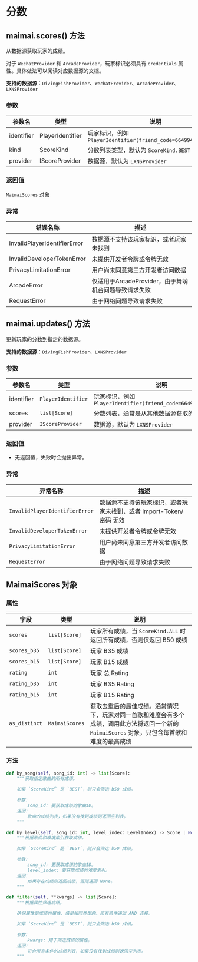 # 分数

## maimai.scores() 方法

从数据源获取玩家的成绩。

对于 `WechatProvider` 和 `ArcadeProvider`，玩家标识必须具有 `credentials` 属性。具体做法可以阅读对应数据源的文档。

**支持的数据源**：`DivingFishProvider`、`WechatProvider`、`ArcadeProvider`、`LXNSProvider`

### 参数

| 参数名 | 类型 | 说明 |
|-|-|-|
| identifier | PlayerIdentifier | 玩家标识，例如 `PlayerIdentifier(friend_code=664994421382429)` |
| kind | ScoreKind | 分数列表类型，默认为 `ScoreKind.BEST` |
| provider | IScoreProvider | 数据源，默认为 `LXNSProvider` |

### 返回值

`MaimaiScores` 对象

### 异常

| 错误名称                           | 描述                                                         |
|-----------------------------------|--------------------------------------------------------------|
| InvalidPlayerIdentifierError       | 数据源不支持该玩家标识，或者玩家未找到                     |
| InvalidDeveloperTokenError         | 未提供开发者令牌或令牌无效                                  |
| PrivacyLimitationError            | 用户尚未同意第三方开发者访问数据                                   |
| ArcadeError                       | 仅适用于ArcadeProvider，由于舞萌机台问题导致请求失败         |
| RequestError                      | 由于网络问题导致请求失败                                   |

## maimai.updates() 方法

更新玩家的分数到指定的数据源。

**支持的数据源**：`DivingFishProvider`、`LXNSProvider`

### 参数

| 参数名   | 类型               | 说明                                                         |
|----------|--------------------|--------------------------------------------------------------|
| identifier | `PlayerIdentifier` | 玩家标识，例如 `PlayerIdentifier(friend_code=664994421382429)` |
| scores   | `list[Score]`      | 分数列表，通常是从其他数据源获取的分数                     |
| provider | `IScoreProvider`   | 数据源，默认为 `LXNSProvider`                                 |

### 返回值

- 无返回值，失败时会抛出异常。

### 异常

| 异常名称                         | 描述                                                         |
|---------------------------------|--------------------------------------------------------------|
| `InvalidPlayerIdentifierError`   | 数据源不支持该玩家标识，或者玩家未找到，或者 Import-Token/密码 无效 |
| `InvalidDeveloperTokenError`     | 未提供开发者令牌或令牌无效                                  |
| `PrivacyLimitationError`        | 用户尚未同意第三方开发者访问数据                                   |
| `RequestError`                  | 由于网络问题导致请求失败                                   |

## MaimaiScores 对象

### 属性

| 字段     | 类型             | 说明                                                                |
|-----------------|------------------|---------------------------------------------------------------------|
| `scores`        | `list[Score]`     | 玩家所有成绩，当 `ScoreKind.ALL` 时返回所有成绩，否则仅返回 B50 成绩 |
| `scores_b35`    | `list[Score]`     | 玩家 B35 成绩                                                     |
| `scores_b15`    | `list[Score]`     | 玩家 B15 成绩                                                     |
| `rating`        | `int`             | 玩家 总 Rating                                                  |
| `rating_b35`    | `int`             | 玩家 B35 Rating                                             |
| `rating_b15`    | `int`             | 玩家 B15 Rating                                            |
| `as_distinct`   | `MaimaiScores`| 获取去重后的最佳成绩。通常情况下，玩家对同一首歌和难度会有多个成绩，调用此方法将返回一个新的 `MaimaiScores` 对象，只包含每首歌和难度的最高成绩 |

### 方法

```python
def by_song(self, song_id: int) -> list[Score]:
    """获取指定歌曲的所有成绩。

    如果 `ScoreKind` 是 `BEST`，则只会筛选 b50 成绩。

    参数:
        song_id: 要获取成绩的歌曲ID。
    返回:
        歌曲的成绩列表，如果没有找到成绩则返回空列表。
    """

def by_level(self, song_id: int, level_index: LevelIndex) -> Score | None:
    """根据歌曲和难度索引获取成绩。

    如果 `ScoreKind` 是 `BEST`，则只会筛选 b50 成绩。

    参数:
        song_id: 要获取成绩的歌曲ID。
        level_index: 要获取成绩的难度索引。
    返回:
        如果存在成绩则返回成绩，否则返回 None。
    """

def filter(self, **kwargs) -> list[Score]:
    """根据属性筛选成绩。

    确保属性是成绩的属性，值是相同类型的。所有条件通过 AND 连接。

    如果 `ScoreKind` 是 `BEST`，则只会筛选 b50 成绩。

    参数:
        kwargs: 用于筛选成绩的属性。
    返回:
        符合所有条件的成绩列表，如果没有找到成绩则返回空列表。
    """
```